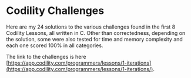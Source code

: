 # Codility Challenges
Here are my 24 solutions to the various challenges found in the first 8 Codility Lessons, all written in C. Other than correctedness, depending on the solution, some were also tested for time and memory complexity and each one scored 100% in all categories.

The link to the challenges is here [https://app.codility.com/programmers/lessons/1-iterations](https://app.codility.com/programmers/lessons/1-iterations/).
